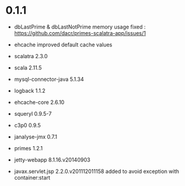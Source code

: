 
# 0.1.1

 * dbLastPrime & dbLastNotPrime memory usage fixed : https://github.com/dacr/primes-scalatra-app/issues/1
 * ehcache improved default cache values
 
 * scalatra 2.3.0
 * scala 2.11.5
 * mysql-connector-java 5.1.34
 * logback 1.1.2
 * ehcache-core 2.6.10
 * squeryl 0.9.5-7
 * c3p0 0.9.5
 * janalyse-jmx 0.7.1
 * primes 1.2.1
 * jetty-webapp 8.1.16.v20140903
 * javax.servlet.jsp 2.2.0.v201112011158 added to avoid exception with container:start
 